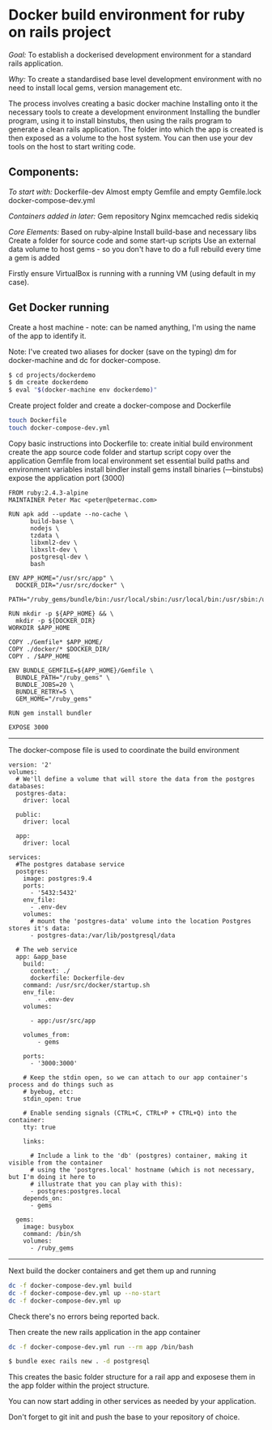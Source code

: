 # Docker build environment for ruby on rails project

*Goal:*  To establish a dockerised development environment for a standard rails application.

*Why:* To create a standardised base level development environment with no need to install local gems, version management etc.

The process involves creating a basic docker machine
    Installing onto it the necessary tools to create a development environment
    Installing the bundler program, using it to install binstubs, then using the rails program to generate a clean rails application.
    The folder into which the app is created is then exposed as a volume to the host system. You can then use your dev tools on the host to start writing code.

## Components:

*To start with:*
    Dockerfile-dev
    Almost empty Gemfile and empty Gemfile.lock
    docker-compose-dev.yml

*Containers added in later:*
    Gem repository
    Nginx
    memcached
    redis
    sidekiq

*Core Elements:*
    Based on ruby-alpine
    Install build-base and necessary libs
    Create a folder for source code and some start-up scripts
    Use an external data volume to host gems - so you don't have to do a full rebuild every time a gem is added

Firstly ensure VirtualBox is running with a running VM (using default in my case).

## Get Docker running

Create a host machine - note: can be named anything, I'm using the name of the app to identify it.

Note: I've created two aliases for docker (save on the typing) dm for docker-machine and dc for docker-compose.

```sh
$ cd projects/dockerdemo
$ dm create dockerdemo
$ eval "$(docker-machine env dockerdemo)"
```

Create project folder and create a docker-compose and Dockerfile

```sh
touch Dockerfile
touch docker-compose-dev.yml
```

Copy basic instructions into Dockerfile to:
    create initial build environment
    create the app source code folder and startup script
    copy over the application Gemfile from local environment
    set essential build paths and environment variables
    install bindler
    install gems
    install binaries (—binstubs)
    expose the application port (3000)

```
FROM ruby:2.4.3-alpine
MAINTAINER Peter Mac <peter@petermac.com>

RUN apk add --update --no-cache \
      build-base \
      nodejs \
      tzdata \
      libxml2-dev \
      libxslt-dev \
      postgresql-dev \
      bash

ENV APP_HOME="/usr/src/app" \
  DOCKER_DIR="/usr/src/docker" \
  PATH="/ruby_gems/bundle/bin:/usr/local/sbin:/usr/local/bin:/usr/sbin:/usr/bin:/sbin:/bin"

RUN mkdir -p ${APP_HOME} && \
  mkdir -p ${DOCKER_DIR}
WORKDIR $APP_HOME

COPY ./Gemfile* $APP_HOME/
COPY ./docker/* $DOCKER_DIR/
COPY . /$APP_HOME

ENV BUNDLE_GEMFILE=${APP_HOME}/Gemfile \
  BUNDLE_PATH="/ruby_gems" \
  BUNDLE_JOBS=20 \
  BUNDLE_RETRY=5 \
  GEM_HOME="/ruby_gems"

RUN gem install bundler

EXPOSE 3000
```
---

The docker-compose file is used to coordinate the build environment

```
version: '2'
volumes:
  # We'll define a volume that will store the data from the postgres databases:
  postgres-data:
    driver: local

  public:
    driver: local

  app:
    driver: local

services:
  #The postgres database service
  postgres:
    image: postgres:9.4
    ports:
      - '5432:5432'
    env_file:
      - .env-dev
    volumes:
      # mount the 'postgres-data' volume into the location Postgres stores it's data:
      - postgres-data:/var/lib/postgresql/data

  # The web service
  app: &app_base
    build:
      context: ./
      dockerfile: Dockerfile-dev
    command: /usr/src/docker/startup.sh
    env_file:
        - .env-dev
    volumes:

      - app:/usr/src/app

    volumes_from:
        - gems

    ports:
      - '3000:3000'

    # Keep the stdin open, so we can attach to our app container's process and do things such as
    # byebug, etc:
    stdin_open: true

    # Enable sending signals (CTRL+C, CTRL+P + CTRL+Q) into the container:
    tty: true

    links:

      # Include a link to the 'db' (postgres) container, making it visible from the container
      # using the 'postgres.local' hostname (which is not necessary, but I'm doing it here to
      # illustrate that you can play with this):
      - postgres:postgres.local
    depends_on:
      - gems

  gems:
    image: busybox
    command: /bin/sh
    volumes:
      - /ruby_gems
```
---

Next build the docker containers and get them up and running
```sh
dc -f docker-compose-dev.yml build
dc -f docker-compose-dev.yml up --no-start
dc -f docker-compose-dev.yml up
```

Check there's no errors being reported back.

Then create the new rails application in the app container

```sh
dc -f docker-compose-dev.yml run --rm app /bin/bash

$ bundle exec rails new . -d postgresql
```

This creates the basic folder structure for a rail app and exposese them in the app folder within the project structure.

You can now start adding in other services as needed by your application.

Don't forget to git init and push the base to your repository of choice.

